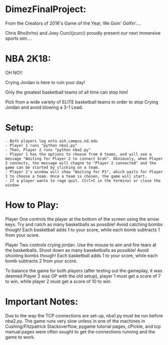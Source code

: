 DimezFinalProject:
=================

From the Creators of 2016's Game of the Year, We Goin' Golfin'....

Chris Rho(hrho) and Joey Curci(jcurci) proudly present our next immersive sports sim....


NBA 2K18:
=========

OH NO!!

Crying Jordan is here to ruin your day!

Only the greatest basketball teams of all time can stop him!

Pick from a wide variety of ELITE basketball teams in order to stop Crying Jordan and avoid blowing a 3-1 Lead.

Setup:
======

	- Both players log onto ash.campus.nd.edu
	- Player 1 runs "python nba1.py"
	- Then, Player 2 runs "python nba2.py"
	- Player 1 has the options to choose from 8 teams, and will see a message "Waiting for Player 2 to connect brah". Obviously, when Player 2 connects, the message will chagne to "Player 2 connected" and the game can be started by clicking on a team.
	- Player 2's window will show "Waiting for P1", which waits for Player 1 to choose a team. Once a team is chosen, the game will start.
	- If a player wants to rage quit, Ctrl+C in the terminal or close the window

How to Play:
============

Player One controls the player at the bottom of the screen using the arrow keys.  Try and catch as many basketballs as possible! Avoid catching bombs though!
Each basketball adds 1 to your score, while each bomb subtracts 1 from your score.

Player Two controls crying jordan.  Use the mouse to aim and fire tears at the basketballs.  Shoot down as many baseketballs as possible! Avoid shooting bombs though!
Each basketball adds 1 to your score, while each bomb subtracts 2 from your score.

To balance the game for both players (after testing out the gameplay, it was deemed Player 2 was OP with the old setup),
player 1 must get a score of 7 to win, while player 2 must get a score of 10 to win.

Important Notes:
==============

Due to the way the TCP connections are set-up, nba1.py must be run before nba2.py.
The game runs very slow unless in one of the machines in Cushing/Fitzpatrick
Stackoverflow, pygame tutorial pages, cPickle, and tcp manual pages were often sought to get the connections running and the game to work.

